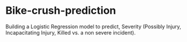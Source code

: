 # Bike-crush-prediction
Building a Logistic Regression model to predict, Severity (Possibly Injury, Incapacitating Injury, Killed vs. a non severe incident).
